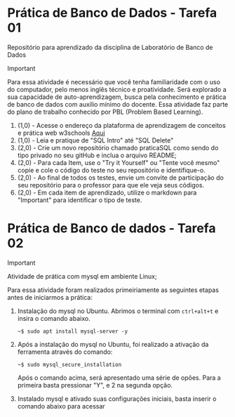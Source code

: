 # Prática de Banco de Dados - Tarefa 01
Repositório para aprendizado da disciplina de Laboratório de Banco de Dados

> [!Important]
> Para essa atividade é necessário que você tenha familiaridade com o uso do computador, pelo menos inglês técnico e proatividade.
> Será explorado a sua capacidade de auto-aprendizagem, busca pela conhecimento e prática de banco de dados com auxílio mínimo do docente.
> Essa atividade faz parte do plano de trabalho conhecido por PBL (Problem Based Learning).

1. (1,0) - Acesse o endereço da plataforma de aprendizagem de conceitos e prática web w3schools [Aqui](https://www.w3schools.com/sql/sql_intro.asp)
2. (1,0) - Leia e pratique de "SQL Intro" até "SQL Delete"
3. (2,0) - Crie um novo repositório chamado praticaSQL como sendo do tipo privado no seu gitHub e inclua o arquivo README;
4. (2,0) - Para cada Item, use o "Try it Yourself" ou "Tente você mesmo" copie e cole o código do teste no seu repositório e identifique-o.
5. (2,0) - Ao final de todos os testes, envie um convite de participação do seu repositório para o professor para que ele veja seus códigos.
6. (2,0) - Em cada item de aprendizado, utilize o markdown para "Important" para identificar o tipo de teste.




# Prática de Banco de dados - Tarefa 02

> [!important]
> Atividade de prática com mysql em ambiente Linux;

Para essa atividade foram realizados primeiriamente as seguintes etapas antes de iniciarmos a prática:
1. Instalação do mysql no Ubuntu. Abrimos o terminal com `ctrl+alt+t` e insira o comando abaixo.

    `~$ sudo apt install mysql-server -y`
3. Após a instalação do mysql no Ubuntu, foi realizado a ativação da ferramenta através do comando:

    `~$ sudo mysql_secure_installation`

     Após o comando acima, será apresentado uma série de opões. Para a primeira basta pressionar "Y", e 2 na segunda opção.

4. Instalado mysql e ativado suas configurações iniciais, basta inserir o comando abaixo para acessar

